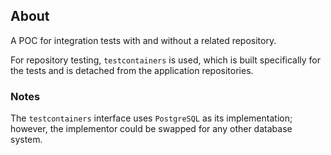 ## About

A POC for integration tests with and without a related repository.

For repository testing, `testcontainers` is used, which is built specifically for the tests and is detached from the
application repositories.

### Notes

The `testcontainers` interface uses `PostgreSQL` as its implementation; however, the implementor could be swapped for
any other database system.